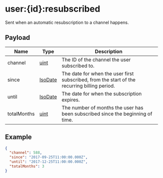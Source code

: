 # user:{id}:resubscribed

Sent when an automatic resubscription to a channel happens.

## Payload
|Name|Type|Description|
|----|----|-----------|
|channel|[uint](/rest/index.html#uint)|The ID of the channel the user subscribed to.|
|since|[IsoDate](/rest/index.html#IsoDate)|The date for when the user first subscribed, from the start of the recurring billing period.|
|until|[IsoDate](/rest/index.html#IsoDate)|The date for when the subscription expires.|
|totalMonths|[uint](/rest/index.html#uint)|The number of months the user has been subscribed since the beginning of time.|

## Example
```json
{
  "channel": 588,
  "since": "2017-09-25T11:00:00.000Z",
  "until": "2017-12-25T11:00:00.000Z",
  "totalMonths": 3
}
```
